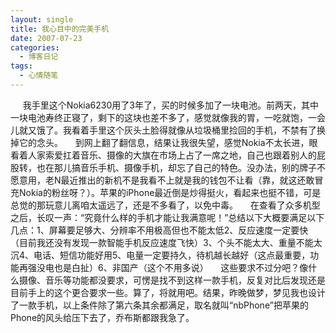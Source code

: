 ```yaml
---
layout: single
title: 我心目中的完美手机
date: 2007-07-23
categories:
  - 博客日记
tags:
  - 心情随笔
---
```


&nbsp;&nbsp;&nbsp;&nbsp;&nbsp;我手里这个Nokia6230用了3年了，买的时候多加了一块电池。前两天，其中一块电池寿终正寝了，剩下的这块也差不多了，感觉就像我的胃，一吃就饱，一会儿就又饿了。我看着手里这个灰头土脸得就像从垃圾桶里捡回的手机，不禁有了换掉它的念头。&nbsp;&nbsp;&nbsp;&nbsp;&nbsp;到网上翻了翻信息，结果让我很失望，感觉Nokia不太长进，眼看着人家索爱扛着音乐、摄像的大旗在市场上占了一席之地，自己也跟着别人的屁股转，也在那儿搞音乐手机、摄像手机，却忘了自己的特色。没办法，别的牌子不愿意用，老N最近推出的新机不是我看不上就是我的钱包不让看（靠，就这还敢冒充Nokia的粉丝呀？）。苹果的iPhone最近倒是炒得挺火，看起来也挺不错，可是总觉的那玩意儿离咱太遥远了，还是不多看了，以免中毒。&nbsp;&nbsp;&nbsp;&nbsp;&nbsp;在查看了众多机型之后，长叹一声：“究竟什么样的手机才能让我满意呢！”总结以下大概要满足以下几点：1、屏幕要足够大、分辨率不用极高但也不能太低2、反应速度一定要快（目前我还没有发现一款智能手机反应速度飞快）3、个头不能太大、重量不能太沉4、电话、短信功能好用5、电量一定要持久，待机越长越好（这点最重要，功能再强没电也是白扯）6、非国产（这个不用多说）&nbsp;&nbsp;&nbsp;&nbsp;&nbsp;这些要求不过分吧？像什么摄像、音乐等功能都没要求，可愣是找不到这样一款手机，反复对比后发现还是目前手上的这个更合要求一些。算了，将就用吧。结果，昨晚做梦，梦见我也设计了一款手机，以上条件除了第六条其余都满足，取名就叫“nbPhone”把苹果的Phone的风头给压下去了，乔布斯都跟我急了。
